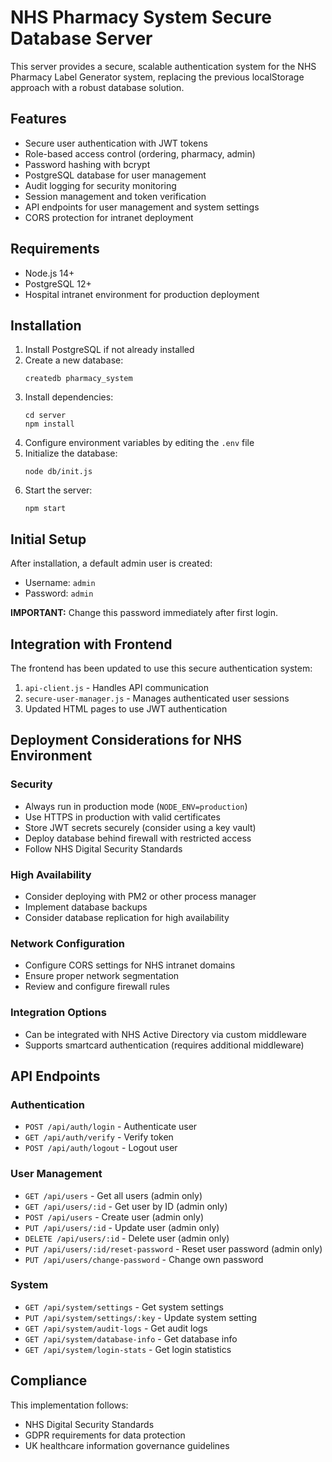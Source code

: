# NHS Pharmacy System Secure Database Server

This server provides a secure, scalable authentication system for the NHS Pharmacy Label Generator system, replacing the previous localStorage approach with a robust database solution.

## Features

- Secure user authentication with JWT tokens
- Role-based access control (ordering, pharmacy, admin)
- Password hashing with bcrypt
- PostgreSQL database for user management
- Audit logging for security monitoring
- Session management and token verification
- API endpoints for user management and system settings
- CORS protection for intranet deployment

## Requirements

- Node.js 14+ 
- PostgreSQL 12+
- Hospital intranet environment for production deployment

## Installation

1. Install PostgreSQL if not already installed
2. Create a new database:
   ```
   createdb pharmacy_system
   ```
3. Install dependencies:
   ```
   cd server
   npm install
   ```
4. Configure environment variables by editing the `.env` file
5. Initialize the database:
   ```
   node db/init.js
   ```
6. Start the server:
   ```
   npm start
   ```

## Initial Setup

After installation, a default admin user is created:
- Username: `admin`
- Password: `admin`

**IMPORTANT:** Change this password immediately after first login.

## Integration with Frontend

The frontend has been updated to use this secure authentication system:

1. `api-client.js` - Handles API communication
2. `secure-user-manager.js` - Manages authenticated user sessions
3. Updated HTML pages to use JWT authentication

## Deployment Considerations for NHS Environment

### Security

- Always run in production mode (`NODE_ENV=production`)
- Use HTTPS in production with valid certificates
- Store JWT secrets securely (consider using a key vault)
- Deploy database behind firewall with restricted access
- Follow NHS Digital Security Standards

### High Availability

- Consider deploying with PM2 or other process manager
- Implement database backups
- Consider database replication for high availability

### Network Configuration

- Configure CORS settings for NHS intranet domains
- Ensure proper network segmentation
- Review and configure firewall rules

### Integration Options

- Can be integrated with NHS Active Directory via custom middleware
- Supports smartcard authentication (requires additional middleware)

## API Endpoints

### Authentication
- `POST /api/auth/login` - Authenticate user
- `GET /api/auth/verify` - Verify token
- `POST /api/auth/logout` - Logout user

### User Management
- `GET /api/users` - Get all users (admin only)
- `GET /api/users/:id` - Get user by ID (admin only)
- `POST /api/users` - Create user (admin only)
- `PUT /api/users/:id` - Update user (admin only)
- `DELETE /api/users/:id` - Delete user (admin only)
- `PUT /api/users/:id/reset-password` - Reset user password (admin only)
- `PUT /api/users/change-password` - Change own password

### System
- `GET /api/system/settings` - Get system settings
- `PUT /api/system/settings/:key` - Update system setting
- `GET /api/system/audit-logs` - Get audit logs
- `GET /api/system/database-info` - Get database info
- `GET /api/system/login-stats` - Get login statistics

## Compliance

This implementation follows:
- NHS Digital Security Standards
- GDPR requirements for data protection
- UK healthcare information governance guidelines
